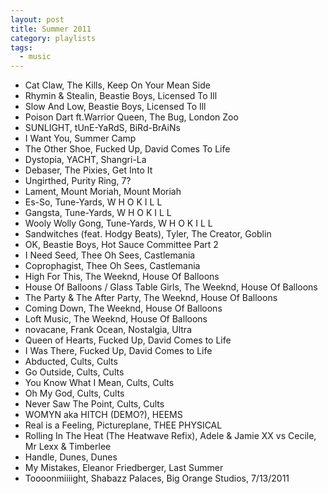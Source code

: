 ```yaml
---
layout: post
title: Summer 2011
category: playlists
tags: 
  - music
---
```

* Cat Claw, The Kills, Keep On Your Mean Side
* Rhymin &#38; Stealin, Beastie Boys, Licensed To Ill
* Slow And Low, Beastie Boys, Licensed To Ill
* Poison Dart ft.Warrior Queen, The Bug, London Zoo
* SUNLIGHT, tUnE-YaRdS, BiRd-BrAiNs
* I Want You, Summer Camp
* The Other Shoe, Fucked Up, David Comes To Life
* Dystopia, YACHT, Shangri-La
* Debaser, The Pixies, Get Into It
* Ungirthed, Purity Ring, 7?
* Lament, Mount Moriah, Mount Moriah
* Es-So, Tune-Yards, W H O K I L L
* Gangsta, Tune-Yards, W H O K I L L
* Wooly Wolly Gong, Tune-Yards, W H O K I L L
* Sandwitches (feat. Hodgy Beats), Tyler, The Creator, Goblin
* OK, Beastie Boys, Hot Sauce Committee Part 2
* I Need Seed, Thee Oh Sees, Castlemania
* Coprophagist, Thee Oh Sees, Castlemania
* High For This, The Weeknd, House Of Balloons
* House Of Balloons / Glass Table Girls, The Weeknd, House Of Balloons
* The Party &#38; The After Party, The Weeknd, House Of Balloons
* Coming Down, The Weeknd, House Of Balloons
* Loft Music, The Weeknd, House Of Balloons
* novacane, Frank Ocean, Nostalgia, Ultra
* Queen of Hearts, Fucked Up, David Comes to Life
* I Was There, Fucked Up, David Comes to Life
* Abducted, Cults, Cults
* Go Outside, Cults, Cults
* You Know What I Mean, Cults, Cults
* Oh My God, Cults, Cults
* Never Saw The Point, Cults, Cults
* WOMYN aka HITCH (DEMO?), HEEMS
* Real is a Feeling, Pictureplane, THEE PHYSICAL
* Rolling In The Heat (The Heatwave Refix), Adele &#38; Jamie XX vs Cecile, Mr Lexx &#38; Timberlee
* Handle, Dunes, Dunes
* My Mistakes, Eleanor Friedberger, Last Summer
* Toooonmiiiight, Shabazz Palaces, Big Orange Studios, 7/13/2011